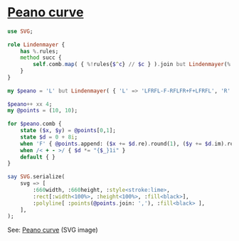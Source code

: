 [1]: https://rosettacode.org/wiki/Peano_curve

# [Peano curve][1]

```raku
use SVG;
 
role Lindenmayer {
    has %.rules;
    method succ {
        self.comb.map( { %!rules{$^c} // $c } ).join but Lindenmayer(%!rules)
    }
}
 
my $peano = 'L' but Lindenmayer( { 'L' => 'LFRFL-F-RFLFR+F+LFRFL', 'R' => 'RFLFR+F+LFRFL-F-RFLFR' } );
 
$peano++ xx 4;
my @points = (10, 10);
 
for $peano.comb {
    state ($x, $y) = @points[0,1];
    state $d = 0 + 8i;
    when 'F' { @points.append: ($x += $d.re).round(1), ($y += $d.im).round(1) }
    when /< + - >/ { $d *= "{$_}1i" }
    default { }
}
 
say SVG.serialize(
    svg => [
        :660width, :660height, :style<stroke:lime>,
        :rect[:width<100%>, :height<100%>, :fill<black>],
        :polyline[ :points(@points.join: ','), :fill<black> ],
    ],
);
```


See: [Peano curve](https://github.com/thundergnat/rc/blob/master/img/peano-perl6.svg) (SVG image)